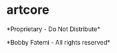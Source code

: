 # artcore

<!-- badges: start -->
<!-- badges: end -->



\*Proprietary - Do Not Distribute\*

\*Bobby Fatemi - All rights reserved\*
